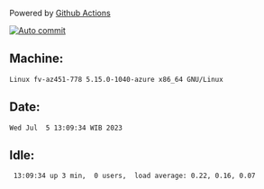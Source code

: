 Powered by [Github Actions](https://github.com/features/actions)

[![Auto commit](https://github.com/hiage/workstation/workflows/Auto%20commit/badge.svg)](https://github.com/hiage/workstation/actions?query=workflow%3A%22Auto+commit%22)

## Machine:
```
Linux fv-az451-778 5.15.0-1040-azure x86_64 GNU/Linux
```
## Date:
```
Wed Jul  5 13:09:34 WIB 2023
```
## Idle:
```
 13:09:34 up 3 min,  0 users,  load average: 0.22, 0.16, 0.07
```

